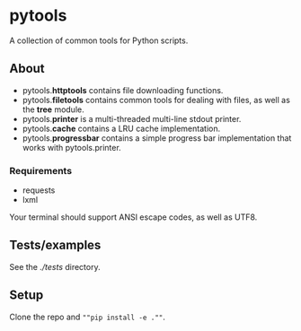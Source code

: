 # pytools

A collection of common tools for Python scripts.

## About

  * pytools.**httptools** contains file downloading functions.
  * pytools.**filetools** contains common tools for dealing with files, as well as the **tree** module.
  * pytools.**printer** is a multi-threaded multi-line stdout printer. 
  * pytools.**cache** contains a LRU cache implementation.
  * pytools.**progressbar** contains a simple progress bar implementation that works with pytools.printer.

### Requirements
  * requests
  * lxml

Your terminal should support ANSI escape codes, as well as UTF8.

## Tests/examples
See the _./tests_ directory.

## Setup
Clone the repo and ```""pip install -e .""```.